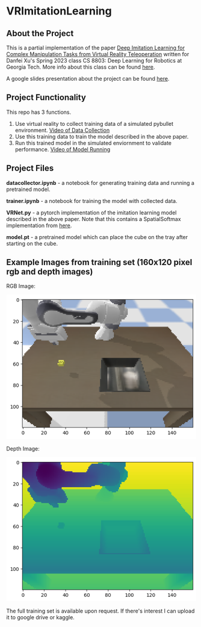 # VRImitationLearning

## About the Project
This is a partial implementation of the paper [Deep Imitation Learning for Complex Manipulation Tasks from Virtual Reality Teleoperation](https://arxiv.org/abs/1710.04615) written for Danfei Xu's Spring 2023 class CS 8803: Deep Learning for Robotics at Georgia Tech.  More info about this class can be found [here](https://sites.google.com/view/gt-cs-8803-dlr/home).

A google slides presentation about the project can be found [here](https://docs.google.com/presentation/d/155gPehIv7s59MdSMAwriqRt6pkf0tdznTQnVsFF27Qg/edit?usp=sharing).

## Project Functionality
This repo has 3 functions.
1) Use virtual reality to collect training data of a simulated pybullet environment.  [Video of Data Collection](https://www.youtube.com/watch?v=3JOXGN6TEGQ)
2) Use this training data to train the model described in the above paper.
3) Run this trained model in the simulated enviornment to validate performance. [Video of Model Running](https://www.youtube.com/watch?v=n4WgxOyaxc4)

## Project Files
**datacollector.ipynb** - a notebook for generating training data and running a pretrained model.

**trainer.ipynb** - a notebook for training the model with collected data.

**VRNet.py** - a pytorch implementation of the imitation learning model described in the above paper.  Note that this contains a SpatialSoftmax implementation from [here](https://gist.github.com/jeasinema/1cba9b40451236ba2cfb507687e08834).

**model.pt** - a pretrained model which can place the cube on the tray after starting on the cube. 

## Example Images from training set (160x120 pixel rgb and depth images)

RGB Image:

![RGB Image](https://github.com/NathanMalta/VRImitationLearning/blob/main/rgbImg.png)

Depth Image:

![Depth Image](https://github.com/NathanMalta/VRImitationLearning/blob/main/depthImg.png)

The full training set is available upon request.  If there's interest I can upload it to google drive or kaggle.
